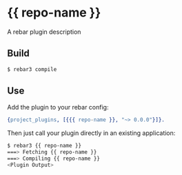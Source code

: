# {{ repo-name }}

A rebar plugin description

## Build

```sh
$ rebar3 compile
```

## Use

Add the plugin to your rebar config:

```erlang
{project_plugins, [{{{ repo-name }}, "~> 0.0.0"}]}.
```

Then just call your plugin directly in an existing application:
```sh
$ rebar3 {{ repo-name }}
===> Fetching {{ repo-name }}
===> Compiling {{ repo-name }}
<Plugin Output>
```
